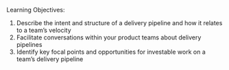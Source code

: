 Learning Objectives:
1. Describe the intent and structure of a delivery pipeline and how it relates to a team’s velocity
2. Facilitate conversations within your product teams about delivery pipelines
3. Identify key focal points and opportunities for investable work on a team’s delivery pipeline
